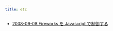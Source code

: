 ```yaml
---
title: etc
---
```



- [2008-09-08 Fireworks を Javascript で制御する](./../../../../d/2008/09/08/Fireworks_を_Javascript_で制御する.md)




